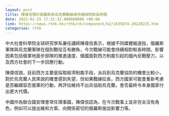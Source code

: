 ```yaml
---
layout: post
title: 陳偉信預計俄羅斯與烏克蘭戰線或持續相對較長時間
date: 2022-02-25 17:31:32.000000000 +08:00
link: https://news.rthk.hk/rthk/ch/component/k2/1635874-20220225.htm
categories: rthk
---
```


中大社會科學院全球研究學系兼任講師陳偉信表示，根據不同媒體報道指，俄羅斯軍隊與烏克蘭軍隊在個別戰役互有勝負，今次戰線可能會持續相對較長時間，影響因素包括俄軍地面步部隊的推進速度、俄國面對西方制裁引起的國內反戰壓力，以及西方社會的下一步回應行動。

陳偉信說，目前西方主要是採取經濟制裁手段，派兵到烏克蘭協防的機會比較小，對於烏克蘭人民來說的確會感到失望，但如果戰線拉長，西方國家可能會重新考慮是否繼續容忍俄軍的行動，再評估維持不出兵協助烏克蘭，會否最終令本身國家付出更大代價。

中國作為聯合國安理會常任理事國，陳偉信認為，在今次戰事上並非完全沒有角色，例如可以提出維和方案、向關係密切的俄羅斯施加影響力等。
